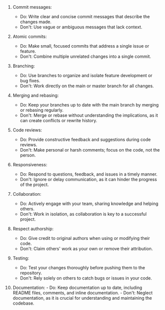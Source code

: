 1.  Commit messages:
    -   Do: Write clear and concise commit messages that describe the changes made.
    -   Don't: Use vague or ambiguous messages that lack context.

2.  Atomic commits:
    -   Do: Make small, focused commits that address a single issue or feature.
    -   Don't: Combine multiple unrelated changes into a single commit.

3.  Branching:
    -   Do: Use branches to organize and isolate feature development or bug fixes.
    -   Don't: Work directly on the main or master branch for all changes.

4.  Merging and rebasing:
    -   Do: Keep your branches up to date with the main branch by merging or rebasing regularly.
    -   Don't: Merge or rebase without understanding the implications, as it can create conflicts or rewrite history.

5.  Code reviews:
    -   Do: Provide constructive feedback and suggestions during code reviews.
    -   Don't: Make personal or harsh comments; focus on the code, not the person.

6.  Responsiveness:
    -   Do: Respond to questions, feedback, and issues in a timely manner.
    -   Don't: Ignore or delay communication, as it can hinder the progress of the project.

7.  Collaboration:
    -   Do: Actively engage with your team, sharing knowledge and helping others.
    -   Don't: Work in isolation, as collaboration is key to a successful project.

8.  Respect authorship:
    -   Do: Give credit to original authors when using or modifying their code.
    -   Don't: Claim others' work as your own or remove their attribution.

9.  Testing:
    -   Do: Test your changes thoroughly before pushing them to the repository.
    -   Don't: Rely solely on others to catch bugs or issues in your code.

10.  Documentation:
    -   Do: Keep documentation up to date, including README files, comments, and inline documentation.
    -   Don't: Neglect documentation, as it is crucial for understanding and maintaining the codebase.